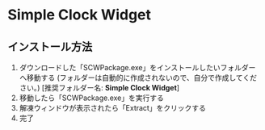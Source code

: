 # Simple Clock Widget
## インストール方法
1. ダウンロードした「SCWPackage.exe」をインストールしたいフォルダーへ移動する
(フォルダーは自動的に作成されないので、自分で作成してください。) [推奨フォルダー名: **Simple Clock Widget**]
2. 移動したら「SCWPackage.exe」を実行する
3. 解凍ウィンドウが表示されたら「Extract」をクリックする
4. 完了
